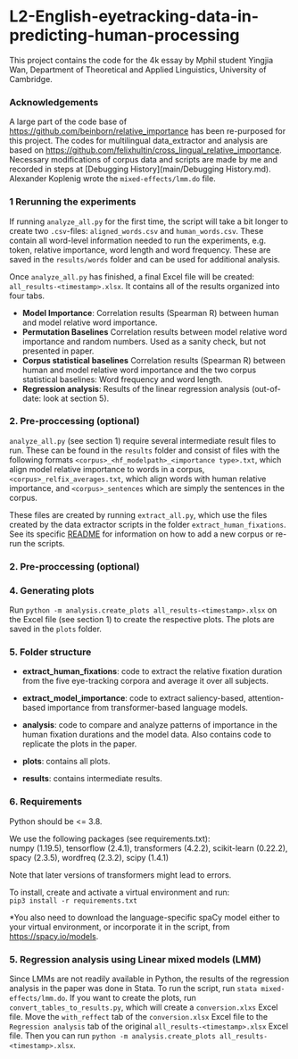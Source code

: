 # L2-English-eyetracking-data-in-predicting-human-processing
This project contains the code for the 4k essay by Mphil student Yingjia Wan, Department of Theoretical and Applied Linguistics, University of Cambridge.

### Acknowledgements
A large part of the code base of https://github.com/beinborn/relative_importance has been re-purposed for this project.
The codes for multilingual data_extractor and analysis are based on https://github.com/felixhultin/cross_lingual_relative_importance. Necessary modifications of corpus data and scripts are made by me and recorded in steps at [Debugging History](main/Debugging History.md).
Alexander Koplenig wrote the `mixed-effects/lmm.do` file.


### 1 Rerunning the experiments

If running `analyze_all.py` for the first time, the script will take a bit longer to create two `.csv`-files: `aligned_words.csv` and `human_words.csv`. These contain all word-level information needed to run the experiments, e.g. token, relative importance, word length and word frequency. These are saved in the `results/words` folder and can be used for additional analysis.

Once `analyze_all.py` has finished, a final Excel file will be created: `all_results-<timestamp>.xlsx`. It contains all of the results organized into four tabs.

- **Model Importance**: Correlation results (Spearman R) between human and model relative word importance.
- **Permutation Baselines** Correlation results between model relative word importance and random numbers. Used as a sanity check, but not presented in paper.
- **Corpus statistical baselines** Correlation results (Spearman R) between human and model relative word importance and the two corpus statistical baselines: Word frequency and word length.
- **Regression analysis**: Results of the linear regression analysis (out-of-date: look at section 5).  


### 2. Pre-proccessing (optional)

`analyze_all.py` (see section 1) require several intermediate result files to run. These can be found in the `results` folder and consist of files with the following formats `<corpus>_<hf_modelpath>_<importance type>.txt`, which align model relative importance to words in a corpus, `<corpus>_relfix_averages.txt`, which align words with human relative importance, and `<corpus>_sentences` which are simply the sentences in the corpus.

These files are created by running `extract_all.py`, which use the files created by the data extractor scripts in the folder `extract_human_fixations`. See its specific [README](extract_human_fixations/README.md) for information on how to add a new corpus or re-run the scripts.

### 2. Pre-proccessing (optional)


### 4. Generating plots

Run `python -m analysis.create_plots all_results-<timestamp>.xlsx` on the Excel file (see section 1) to create the respective plots. The plots are saved in the `plots` folder.

### 5. Folder structure

- **extract_human_fixations**: code to extract the relative fixation duration from the five eye-tracking corpora and average it over all subjects.

- **extract_model_importance**: code to extract saliency-based, attention-based importance from transformer-based language models.

- **analysis**: code to compare and analyze patterns of importance in the human fixation durations and the model data. Also contains code to replicate the plots in the paper.

- **plots**: contains all plots.

- **results**: contains intermediate results.

### 6. Requirements

Python should be <= 3.8.

We use the following packages (see requirements.txt):  
numpy (1.19.5), tensorflow (2.4.1), transformers (4.2.2), scikit-learn (0.22.2), spacy (2.3.5), wordfreq (2.3.2), scipy (1.4.1)

Note that later versions of transformers might lead to errors.

To install, create and activate a virtual environment and run:  
`pip3 install -r requirements.txt`

*You also need to download the language-specific spaCy model either to your virtual environment, or incorporate it in the script, from https://spacy.io/models.

### 5. Regression analysis using Linear mixed models (LMM)

Since LMMs are not readily available in Python, the results of the regression analysis in the paper was done in Stata. To run the script, run `stata mixed-effects/lmm.do`. If you want to create the plots, run `convert_tables_to_results.py`, which will create a `conversion.xlxs` Excel file. Move the `with_reffect` tab of the `conversion.xlsx` Excel file to the `Regression analysis` tab of the original `all_results-<timestamp>.xlsx` Excel file. Then you can run `python -m analysis.create_plots all_results-<timestamp>.xlsx`.


